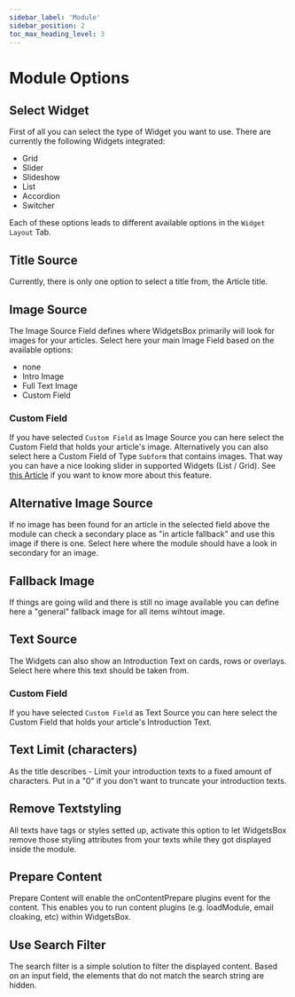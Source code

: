 ```yaml
---
sidebar_label: 'Module'
sidebar_position: 2
toc_max_heading_level: 3
---
```


# Module Options

## Select Widget

First of all you can select the type of Widget you want to use. There are currently the following Widgets integrated:

- Grid
- Slider
- Slideshow
- List
- Accordion
- Switcher

Each of these options leads to different available options in the ``Widget Layout`` Tab.

## Title Source

Currently, there is only one option to select a title from, the Article title.

## Image Source

The Image Source Field defines where WidgetsBox primarily will look for images for your articles. Select here your main
Image Field based on the available options:

- none
- Intro Image
- Full Text Image
- Custom Field

### Custom Field

If you have selected ``Custom Field`` as Image Source you can here select the Custom Field that holds your article's
image. Alternatively you can also select here a Custom Field of Type ``Subform`` that contains images. That way you can
have a nice looking slider in supported Widgets (List / Grid).
See [this Article](/widgetsbox/tutorials/multiple-images) if you want to know more about this feature.

## Alternative Image Source

If no image has been found for an article in the selected field above the module can check a secondary place as "in
article fallback" and use this image if there is one. Select here where the module should have a look in secondary for
an image.

## Fallback Image

If things are going wild and there is still no image available you can define here a "general" fallback image for all
items wihtout image.

## Text Source

The Widgets can also show an Introduction Text on cards, rows or overlays. Select here where this text should be taken
from.

### Custom Field

If you have selected ``Custom Field`` as Text Source you can here select the Custom Field that holds your article's
Introduction Text.

## Text Limit (characters)

As the title describes - Limit your introduction texts to a fixed amount of characters. Put in a "0" if you don't want
to truncate your introduction texts.

## Remove Textstyling

All texts have tags or styles setted up, activate this option to let WidgetsBox remove those styling attributes from
your texts while they got displayed inside the module.

## Prepare Content

Prepare Content will enable the onContentPrepare plugins event for the content. This enables you to run content
plugins (e.g. loadModule, email cloaking, etc) within WidgetsBox.

## Use Search Filter

The search filter is a simple solution to filter the displayed content. Based on an input field, the elements that do
not match the search string are hidden. 
